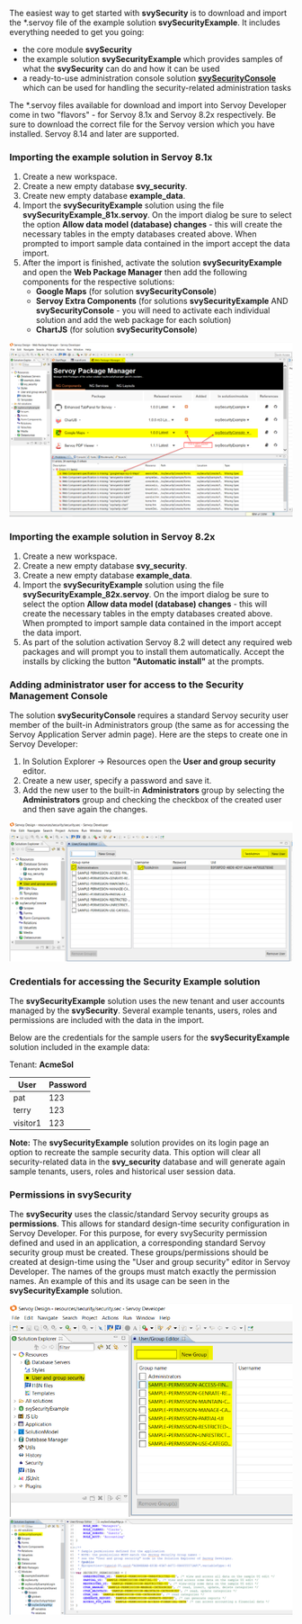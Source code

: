 The easiest way to get started with **svySecurity** is to download and import the *.servoy file of the example solution **svySecurityExample**. It includes everything needed to get you going:

- the core module **svySecurity**
- the example solution **svySecurityExample** which provides samples of what the **svySecurity** can do and how it can be used
- a ready-to-use administration console solution [**svySecurityConsole**](Security-Management-Console.md)  which can be used for handling the security-related administration tasks

The *.servoy files available for download and import into Servoy Developer come in two "flavors" - for Servoy 8.1x and Servoy 8.2x respectively. Be sure to download the correct file for the Servoy version which you have installed. Servoy 8.14 and later are supported.

### Importing the example solution in Servoy 8.1x

1. Create a new workspace.
2. Create a new empty database **svy_security**.
3. Create new empty database **example_data**.
4. Import the **svySecurityExample** solution using the file **svySecurityExample_81x.servoy**. On the import dialog be sure to select the option **Allow data model (database) changes** - this will create the necessary tables in the empty databases created above. When prompted to import sample data contained in the import accept the data import.
5. After the import is finished, activate the solution **svySecurityExample** and open the **Web Package Manager** then add the following components for the respective solutions:
      * **Google Maps** (for solution **svySecurityConsole**)
      * **Servoy Extra Components** (for solutions **svySecurityExample** AND **svySecurityConsole** - you will need to activate each individual solution and add the web package for each solution)
      * **ChartJS** (for solution **svySecurityConsole**)
  
![Adding missing packages in Servoy 8.1x](images/AddingMissingComponentsInServoy81x.png)

### Importing the example solution in Servoy 8.2x

1. Create a new workspace.
2. Create a new empty database **svy_security**.
3. Create a new empty database **example_data**.
4. Import the **svySecurityExample** solution using the file **svySecurityExample_82x.servoy**. On the import dialog be sure to select the option **Allow data model (database) changes** - this will create the necessary tables in the empty databases created above. When prompted to import sample data contained in the import accept the data import. 
5. As part of the solution activation Servoy 8.2 will detect any required web packages and will prompt you to install them automatically. Accept the installs by clicking the button **"Automatic install"** at the prompts.
  
### Adding administrator user for access to the Security Management Console
The solution **svySecurityConsole** requires a standard Servoy security user member of the built-in Administrators group (the same as for accessing the Servoy Application Server admin page). Here are the steps to create one in Servoy Developer:

1. In Solution Explorer -> Resources open the **User and group security** editor.
2. Create a new user, specify a password and save it.
3. Add the new user to the built-in **Administrators** group by selecting the **Administrators** group and checking the checkbox of the created user and then save again the changes.

![Adding administrator user in Servoy Developer](images/AddingAdministratorUserInServoyDeveloper.png)


### Credentials for accessing the Security Example solution
The **svySecurityExample** solution uses the new tenant and user accounts managed by the **svySecurity**. Several example tenants, users, roles and permissions are included with the data in the import.

Below are the credentials for the sample users for the **svySecurityExample** solution included in the example data:

Tenant: **AcmeSol**

| User     | Password |
|----------|----------|
| pat      |  123     |
| terry    |  123     |
| visitor1 |  123     |


**Note:** The **svySecurityExample** solution provides on its login page an option to recreate the sample security data. This option will clear all security-related data in the **svy_security** database and will generate again sample tenants, users, roles and historical user session data.

### Permissions in svySecurity
The **svySecurity** uses the classic/standard Servoy security groups as **permissions**. This allows for standard design-time security configuration in Servoy Developer. For this purpose, for every svySecurity permission defined and used in an application, a corresponding standard Servoy security group must be created. These groups/permissions should be created at design-time using the "User and group security" editor in Servoy Developer. The names of the groups must match exactly the permission names. An example of this and its usage can be seen in the **svySecurityExample** solution.

![Security groups and permissions - 1](images/SecurityGroupsAndPermissions-1.png)
![Security groups and permissions - 2](images/SecurityGroupsAndPermissions-2.png)